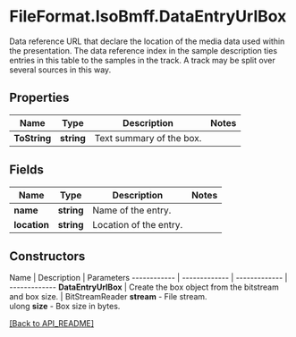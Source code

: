 # FileFormat.IsoBmff.DataEntryUrlBox

Data reference URL that declare the location of the media data used within the presentation.
The data reference index in the sample description ties entries in this table to the samples in the track.
A track may be split over several sources in this way.

## Properties

Name | Type | Description | Notes
------------ | ------------- | ------------- | -------------
**ToString** | **string** | Text summary of the box. | 

## Fields

Name | Type | Description | Notes
------------ | ------------- | ------------- | -------------
**name** | **string** | Name of the entry. | 
**location** | **string** | Location of the entry. | 

## Constructors

Name | Description | Parameters
------------ | ------------- | ------------- | -------------
**DataEntryUrlBox** | Create the box object from the bitstream and box size. | BitStreamReader <b>stream</b> - File stream.<br />ulong <b>size</b> - Box size in bytes.

[[Back to API_README]](API_README.md)
